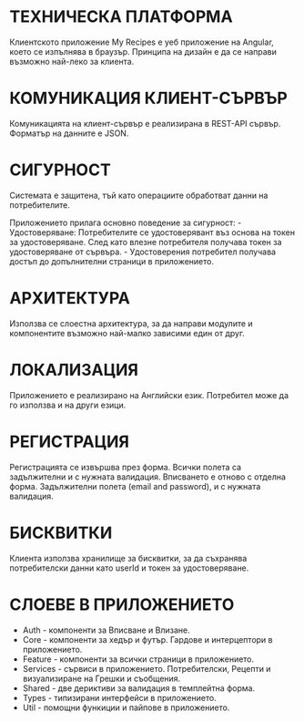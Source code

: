 # ТЕХНИЧЕСКА ПЛАТФОРМА

Клиентското приложение My Recipes е уеб приложение на Angular, което се изпълнява в браузър.
Принципа на дизайн е да се направи възможно най-леко за клиента.

# КОМУНИКАЦИЯ КЛИЕНТ-СЪРВЪР

Комуникацията на клиент-сървър е реализирана в REST-API сървър. Форматър на данните е JSON.

# СИГУРНОСТ

Системата е защитена, тъй като операциите обработват данни на потребителите.

Приложението прилага основно поведение за сигурност: - Удостоверяване: Потребителите се удостоверявант въз основа на токен за удостоверяване.
След като влезне потребителя получава токен за удостоверяване от сървъра. - Удостоверения потребител получава достъп до допълнителни страници в приложението.

# АРХИТЕКТУРА

Използва се слоестна архитектура, за да направи модулите и компонентите възможно най-малко
зависими един от друг.

# ЛОКАЛИЗАЦИЯ

Приложението е реализирано на Английски език. Потребител може да го използва и на други езици.

# РЕГИСТРАЦИЯ

Регистрацията се извършва през форма. Всички полета са задължителни и с нужната валидация.
Вписването е отново с отделна форма. Задължителни полета (email and password), и с нужната валидация.

# БИСКВИТКИ

Клиента използва хранилище за бисквитки, за да съхранява потребителски данни като userId и токен за удостоверяване.

# СЛОЕВЕ В ПРИЛОЖЕНИЕТО

- Auth - компоненти за Вписване и Влизане.
- Core - компоненти за хедър и футър. Гардове и интерцептори в приложението.
- Feature - компоненти за всички страници в приложението.
- Services - сървиси в приложението. Потребителски, Рецепти и визуализиране на Грешки и съобщения.
- Shared - две дериктиви за валидация в темплейтна форма.
- Types - типизирани интерфейси в приложението.
- Util - помощни функиции и пайпове в приложението.

